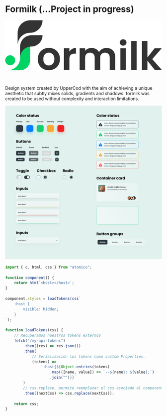 # Formilk (...Project in progress)

![logo](./doc/logo.svg)

<br/>

Design system created by UpperCod with the aim of achieving a unique aesthetic that subtly mixes solids, gradients and shadows. formilk was created to be used without complexity and interaction limitations.

![preview](./doc/preview.png)

```js
import { c, html, css } from "atomico";

function component() {
    return html`<host></host>`;
}

component.styles = loadTokens(css`
    :host {
        visible: hidden;
    }
`);

function loadTokens(css) {
    // Recuperamos nuestros tokens externos
    fetch("/my-api-tokens")
        .then((res) => res.json())
        .then(
            // Serialización los tokens como custom Properties.
            (tokens) =>
                `:host{${Object.entries(tokens)
                    .map(([name, value]) => `--${name}: ${value};`)
                    .join("")}}`
        )
        // css.replace, permite reemplazar el css asociado al componente de forma asincrona
        .then((nextCss) => css.replace(nextCss));

    return css;
}
```
